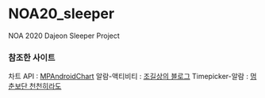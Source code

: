 # NOA20_sleeper
NOA 2020 Dajeon Sleeper Project

### 참조한 사이트
차트 API : [MPAndroidChart](MPAndroidChart)
알람-액티비티 : [조길상의 블로그](https://m.blog.naver.com/PostView.nhn?blogId=jogilsang&logNo=221513058119&proxyReferer=https%3A%2F%2Fwww.google.com%2F)
Timepicker-알람 : [멈춘보단 천천히라도](https://webnautes.tistory.com/1365)
